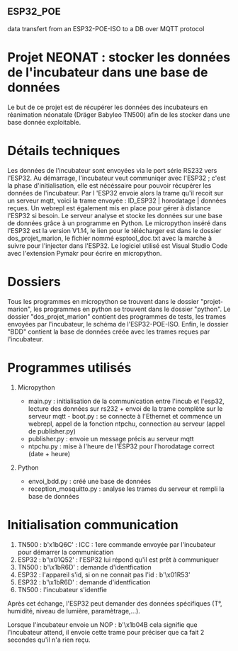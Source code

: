 ## ESP32_POE
data transfert from an ESP32-POE-ISO to a DB over MQTT protocol

# Projet NEONAT : stocker les données de l'incubateur dans une base de données 

Le but de ce projet est de récupérer les données des incubateurs en réanimation néonatale (Dräger Babyleo TN500) afin de les stocker dans une base donnée exploitable. 

# Détails techniques 

Les données de l'incubateur sont envoyées via le port série RS232 vers l'ESP32. Au démarrage, l'incubateur veut communiqer avec l'ESP32 ; c'est la phase d'initialisation, elle est nécéssaire pour pouvoir récupérer les données de l'incubateur. Par l 'ESP32 envoie alors la trame qu'il recoit sur un serveur mqtt, voici la trame envoyée : ID_ESP32 | horodatage | données reçues. Un webrepl est également mis en place pour gérer à distance l'ESP32 si besoin. Le serveur analyse et stocke les données sur une base de données grâce à un programme en Python. 
Le micropython inséré dans l'ESP32 est la version V1.14, le lien pour le télécharger est dans le dossier dos_projet_marion, le fichier nommé esptool_doc.txt avec la marche à suivre pour l'injecter dans l'ESP32.
Le logiciel utilisé est Visual Studio Code avec l'extension Pymakr pour écrire en micropython. 

# Dossiers

Tous les programmes en micropython se trouvent dans le dossier "projet-marion", les programmes en python se trouvent dans le dossier "python". Le dossier "dos_projet_marion" contient des programmes de tests, les trames envoyées par l'incubateur, le schéma de l'ESP32-POE-ISO. Enfin, le dossier "BDD" contient la base de données créée avec les trames reçues par l'incubateur. 

# Programmes utilisés

1. Micropython
    - main.py : initialisation de la communication entre l'incub et l'esp32, lecture des données sur rs232 + envoi de la trame complète sur le serveur mqtt - boot.py : se connecte à l'Ethernet et commence un        webrepl, appel de la fonction ntpchu, connection au serveur (appel de publisher.py)
    - publisher.py : envoie un message précis au serveur mqtt
    - ntpchu.py : mise à l'heure de l'ESP32 pour l'horodatage correct (date + heure)
  
2.  Python
    - envoi_bdd.py : créé une base de données 
    - reception_mosquitto.py : analyse les trames du serveur et rempli la base de données 

# Initialisation communication 

1.   TN500 :  b'x1bQ6C' : ICC : 1ere commande envoyée par l'incubateur pour démarrer la communication 
2.   ESP32 :  b'\x01Q52' : l'ESP32 lui répond qu'il est prêt à communiquer 
3.   TN500 :  b'\x1bR6D' : demande d'identfication 
4.   ESP32 :  l'appareil s'id, si on ne connait pas l'id : b'\x01R53'
5.   ESP32 :  b'\x1bR6D' : demande d'identfication
6.   TN500 :  l'incubateur s'identfie

Après cet échange, l'ESP32 peut demander des données spécifiques (T°, humidité, niveau de lumière, paramètrage,...).  

Lorsque l'incubateur envoie un NOP : b'\x1b04B cela signifie que l'incubateur attend, il envoie cette trame pour préciser que ca fait 2 secondes qu'il n'a rien reçu.

